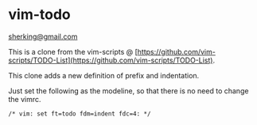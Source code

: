 # vim-todo

[sherking@gmail.com](mailto:sherking@gmail.com)

This is a clone from the vim-scripts @ [https://github.com/vim-scripts/TODO-List](https://github.com/vim-scripts/TODO-List).

This clone adds a new definition of prefix and indentation.

Just set the following as the modeline, so that there is no need to change the vimrc.

```vim
/* vim: set ft=todo fdm=indent fdc=4: */
```
